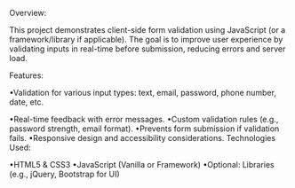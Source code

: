 Overview:

This project demonstrates client-side form validation using JavaScript (or a framework/library if applicable). The goal is to improve user experience by validating inputs in real-time before submission, reducing errors and server load.

Features:

•Validation for various input types: text, email, password, phone number, date, etc.

•Real-time feedback with error messages.
•Custom validation rules (e.g., password strength, email format).
•Prevents form submission if validation fails.
•Responsive design and accessibility considerations.
Technologies Used:

•HTML5 & CSS3
•JavaScript (Vanilla or Framework)
•Optional: Libraries (e.g., jQuery, Bootstrap for UI)
